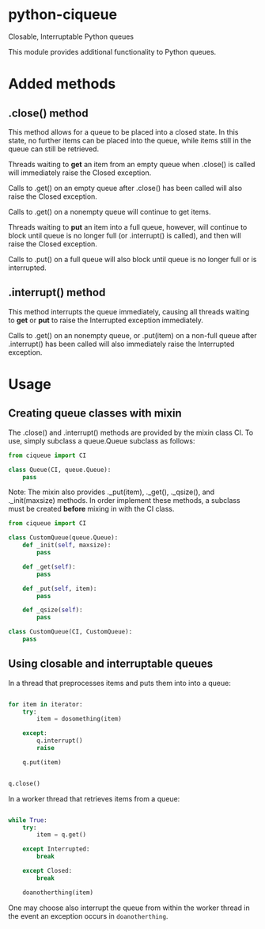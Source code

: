 # python-ciqueue
Closable, Interruptable Python queues

This module provides additional functionality to Python queues.

# Added methods

## .close() method

This method allows for a queue to be placed into a closed state. In this state,
no further items can be placed into the queue, while items still in the queue can
still be retrieved.

Threads waiting to **get** an item from an empty queue when .close() is called will
immediately raise the Closed exception.

Calls to .get() on an empty queue after .close() has been called will also raise
the Closed exception.

Calls to .get() on a nonempty queue will continue to get items.

Threads waiting to **put** an item into a full queue, however, will continue to
block until queue is no longer full (or .interrupt() is called), and then will
raise the Closed exception.

Calls to .put() on a full queue will also block until queue is no longer full or
is interrupted.

## .interrupt() method

This method interrupts the queue immediately, causing all threads waiting to **get**
or **put** to raise the Interrupted exception immediately.

Calls to .get() on an nonempty queue, or .put(item) on a non-full queue after
.interrupt() has been called will also immediately raise the Interrupted exception.

# Usage

## Creating queue classes with mixin

The .close() and .interrupt() methods are provided by the mixin class CI. To use,
simply subclass a queue.Queue subclass as follows:

```python
from ciqueue import CI

class Queue(CI, queue.Queue):
    pass
```

Note: The mixin also provides ._put(item), ._get(), ._qsize(), and ._init(maxsize)
methods. In order implement these methods, a subclass must be created **before** mixing
in with the CI class.

```python
from ciqueue import CI

class CustomQueue(queue.Queue):
    def _init(self, maxsize):
        pass

    def _get(self):
        pass

    def _put(self, item):
        pass

    def _qsize(self):
        pass

class CustomQueue(CI, CustomQueue):
    pass
```

## Using closable and interruptable queues

In a thread that preprocesses items and puts them into into a queue:

```python

for item in iterator:
    try:
        item = dosomething(item)

    except:
        q.interrupt()
        raise

    q.put(item)


q.close()
```

In a worker thread that retrieves items from a queue:

```python

while True:
    try:
        item = q.get()

    except Interrupted:
        break

    except Closed:
        break

    doanotherthing(item)
```

One may choose also interrupt the queue from within the worker thread in the event an exception occurs
in ```doanotherthing```.
